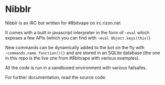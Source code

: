 Nibblr
======

Nibblr is an IRC bot written for #8bitvape on irc.rizon.net

It comes with a built in javascript interpreter in the form of `~eval` which exposes a few APIs (which you can find with `~eval Object.keys(this)`)

New commands can be dynamically added to the bot on the fly with `~commands.name function(){}` and are stored in an SQLite database (the one in this repo is the live one from #8bitvape with various examples).

All the code is run in a sandboxed environment with various failsafes.

For further documentation, read the source code.